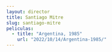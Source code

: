 ```yaml
---
layout: director
title: Santiago Mitre
slug: santiago-mitre
peliculas:
  - title: "Argentina, 1985"
    url: "2022/10/14/Argentina-1985/"
---
```

